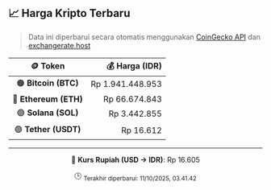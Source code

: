 

<!-- HARGA_KRIPTO -->
## 📈 Harga Kripto Terbaru

> Data ini diperbarui secara otomatis menggunakan [CoinGecko API](https://www.coingecko.com/) dan [exchangerate.host](https://exchangerate.host/)

<div align="center">

| 🪙 Token | 💰 Harga (IDR) |
|:------:|---------------:|
| 🟠 **Bitcoin (BTC)**   | Rp 1.941.448.953 |
| 🔵 **Ethereum (ETH)**  | Rp 66.674.843 |
| 🟣 **Solana (SOL)**    | Rp 3.442.855 |
| 🟢 **Tether (USDT)**   | Rp 16.612 |

---

💱 **Kurs Rupiah (USD → IDR)**: Rp 16.605

🕒 <sub>Terakhir diperbarui: 11/10/2025, 03.41.42</sub>

</div>
<!-- /HARGA_KRIPTO -->